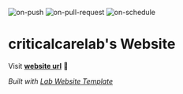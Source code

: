 
  ![on-push](../../actions/workflows/on-push.yaml/badge.svg)
  ![on-pull-request](../../actions/workflows/on-pull-request.yaml/badge.svg)
  ![on-schedule](../../actions/workflows/on-schedule.yaml/badge.svg)

  # criticalcarelab's Website

  Visit **[website url](#)** 🚀

  _Built with [Lab Website Template](https://greene-lab.gitbook.io/lab-website-template-docs)_
